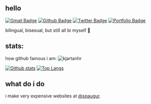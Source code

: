 ## hello
[![Gmail Badge](https://img.shields.io/badge/-kjh14@hi.is-c14438?style=flat&logo=Gmail&logoColor=white&link=mailto:kjh14@hi.is)](mailto:kjh14@hi.is) [![Github Badge](https://img.shields.io/badge/-kjartanhr-grey?style=flat&logo=github&logoColor=white&link=https://github.com/kjartanhr/)](https://www.github.com/kjartanhr/) [![Twitter Badge](https://img.shields.io/badge/-kjartanhr-00acee?style=flat&logo=twitter&logoColor=white&link=https://twitter.com/kjartanhr/)](https://www.twitter.com/kjartanhr/) [![Portfolio Badge](https://img.shields.io/badge/portfolio-web-blue?style=flat&link=www.kjartan.io/)](https://kjartan.io/) <p align='left'>bilingual, bisexual, but still all bi myself 🎄</p>
## stats:
<p align=left> how github famous i am: <img src=https://komarev.com/ghpvc/?username=kjartanhr alt=kjartanhr /> </p>

[![Github stats](https://github-readme-stats.vercel.app/api?username=kjartanhr&show_icons=true&include_all_commits=true)](https://github.com/kjartanhr/github-readme-stats)
[![Top Langs](https://github-readme-stats.vercel.app/api/top-langs/?username=kjartanhr&layout=compact)](https://github.com/kjartanhr/github-readme-stats)
## what do i do
i make very expensive websites at [@spaugur](https://github.com/spaugur).
